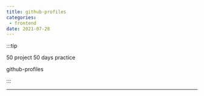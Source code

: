 ```yaml
---
title: github-profiles
categories: 
 - frontend
date: 2021-07-28
---
```


:::tip

50 project 50 days practice

github-profiles

:::


<!-- more -->

<github-profiles/>

-------

<RecoDemo :collapse="false">
  <template slot="code-template">
    <<< @/.vuepress/components/github-profiles.vue?template
  </template>
  <template slot="code-script">
    <<< @/.vuepress/components/github-profiles.vue?script
  </template>
  <template slot="code-style">
    <<< @/.vuepress/components/github-profiles.vue?style
  </template>
</RecoDemo>